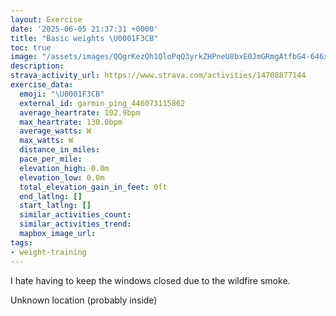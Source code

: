 ```yaml
---
layout: Exercise
date: '2025-06-05 21:37:31 +0000'
title: "Basic weights \U0001F3CB️"
toc: true
image: "/assets/images/QQgrKezQh1QloPqQ3yrkZHPneU8bxE0JmGRmgAtfbG4-646x2048.jpg.jpeg"
description:
strava_activity_url: https://www.strava.com/activities/14708877144
exercise_data:
  emoji: "\U0001F3CB️"
  external_id: garmin_ping_446073115862
  average_heartrate: 102.9bpm
  max_heartrate: 130.0bpm
  average_watts: W
  max_watts: W
  distance_in_miles:
  pace_per_mile:
  elevation_high: 0.0m
  elevation_low: 0.0m
  total_elevation_gain_in_feet: 0ft
  end_latlng: []
  start_latlng: []
  similar_activities_count:
  similar_activities_trend:
  mapbox_image_url:
tags:
- weight-training
---
```


I hate having to keep the windows closed due to the wildfire smoke.

Unknown location (probably inside)
